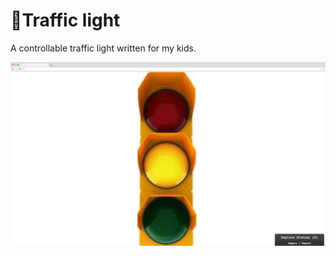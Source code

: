 # 🚦Traffic light

A controllable traffic light written for my kids. 

![screenshot](https://github.com/danbruder/trafficlight/raw/master/img/screenshot.png)

